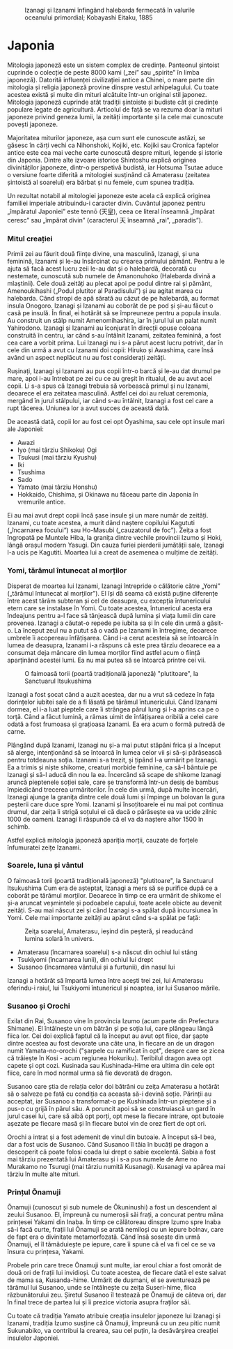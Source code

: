 <figure class="left">
	<img src="/images/izanagi.jpg" alt="">
	<figcaption>Izanagi și Izanami înfingând halebarda fermecată în valurile oceanului primordial; Kobayashi Eitaku, 1885</figcaption>
</figure>

# Japonia

Mitologia japoneză este un sistem complex de credințe. Panteonul șintoist cuprinde o colecție de peste 8000 kami („zei” sau „spirite” în limba japoneză). Datorită influenței civilizației antice a Chinei, o mare parte din mitologia și religia japoneză provine dinspre vestul arhipelagului. Cu toate acestea există și multe din mituri alcătuite într-un original stil japonez. Mitologia japoneză cuprinde atât tradiții șintoiste și budiste cât și credințe populare legate de agricultură. Articolul de față se va rezuma doar la mituri japoneze privind geneza lumii, la zeități importante și la cele mai cunoscute povești japoneze.

Majoritatea miturilor japoneze, așa cum sunt ele cunoscute astăzi, se găsesc în cărți vechi ca Nihonshoki, Kojiki, etc. Kojiki sau Cronica faptelor antice este cea mai veche carte cunoscută despre mituri, legende și istorie din Japonia. Dintre alte izvoare istorice Shintoshu explică originea divinităților japoneze, dintr-o perspetivă budistă, iar Hotsuma Tsutae aduce o versiune foarte diferită a mitologiei susținând că Amaterasu (zeitatea șintoistă al soarelui) era bărbat și nu femeie, cum spunea tradiția.

Un rezultat notabil al mitologiei japoneze este acela că explică originea familiei imperiale atribuindu-i caracter divin. Cuvântul japonez pentru „împăratul Japoniei” este tennō (天皇), ceea ce literal înseamnă „împărat ceresc” sau „împărat divin” (caracterul 天 înseamnă „rai”, „paradis”).

### Mitul creației

Primii zei au făurit două ființe divine, una masculină, Izanagi, și una feminină, Izanami și le-au însărcinat cu crearea primului pământ. Pentru a le ajuta să facă acest lucru zeii le-au dat și o halebardă, decorată cu nestemate, cunoscută sub numele de Amanonuhoko (Halebarda divină a mlaștinii). Cele două zeități au plecat apoi pe podul dintre rai și pământ, Amenoukihashi („Podul plutitor al Paradisului”) și au agitat marea cu halebarda. Când stropi de apă sărată au căzut de pe halebardă, au format insula Onogoro. Izanagi și Izanami au coborât de pe pod și și-au făcut o casă pe insulă. În final, ei hotărât să se împreuneze pentru a popula insula. Au construit un stâlp numit Amenomihashira, iar în jurul lui un palat numit Yahirodono. Izanagi și Izanami au îconjurat în direcții opuse coloana construită în centru, iar când s-au întâlnit Izanami, zeitatea feminină, a fost cea care a vorbit prima. Lui Izanagi nu i s-a părut acest lucru potrivit, dar în cele din urmă a avut cu Izanami doi copii: Hiruko și Awashima, care însă având un aspect neplăcut nu au fost considerați zeități.

Rușinați, Izanagi și Izanami au pus copii într-o barcă și le-au dat drumul pe mare, apoi i-au întrebat pe zei cu ce au greșit în ritualul, de au avut acei copii. Li s-a spus că Izanagi trebuia să vorbească primul și nu Izanami, deoarece el era zeitatea masculină. Astfel cei doi au reluat ceremonia, mergând în jurul stâlpului, iar când s-au întâlnit, Izanagi a fost cel care a rupt tăcerea. Uniunea lor a avut succes de această dată.

De această dată, copii lor au fost cei opt Ōyashima, sau cele opt insule mari ale Japoniei:

* Awazi
* Iyo (mai târziu Shikoku)
Ogi
* Tsukusi (mai târziu Kyushu)
* Iki
* Tsushima
* Sado
* Yamato (mai târziu Honshu)
* Hokkaido, Chishima, și Okinawa nu făceau parte din Japonia în vremurile antice.

Ei au mai avut drept copii încă șase insule și un mare număr de zeități. Izanami, cu toate acestea, a murit dând naștere copilului Kagututi („încarnarea focului”) sau Ho-Masubi („cauzatorul de foc”). Zeița a fost îngropată pe Muntele Hiba, la granița dintre vechile provincii Izumo și Hoki, lângă orașul modern Yasugi. Din cauza furiei pierderii jumătății sale, Izanagi l-a ucis pe Kagutiti. Moartea lui a creat de asemenea o mulțime de zeități.

### Yomi, tărâmul întunecat al morților 

Disperat de moartea lui Izanami, Izanagi întrepride o călătorie către „Yomi” („tărâmul întunecat al morților”). El își dă seama că există puține diferențe între acest tărâm subteran și cel de deasupra, cu excepția întunericului etern care se instalase în Yomi. Cu toate acestea, întunericul acesta era îndeajuns pentru a-l face să tânjească după lumina și viața lumii din care provenea. Izanagi a căutat-o repede pe iubita sa și în cele din urmă a găsit-o. La început zeul nu a putut să o vadă pe Izanami în întregime, deoarece umbrele îi acopereau înfățișarea. Când i-a cerut acesteia să se întoarcă în lumea de deasupra, Izanami i-a răspuns că este prea târziu deoarece ea a consumat deja mâncare din lumea morților fiind astfel acum o ființă aparținând acestei lumi. Ea nu mai putea să se întoarcă printre cei vii.

<figure class="right">
	<img src="/images/tori.jpg" alt="">
	<figcaption>O faimoasă torii (poartă tradițională japoneză) "plutitoare", la Sanctuarul Itsukushima</figcaption>
</figure>

Izanagi a fost șocat când a auzit acestea, dar nu a vrut să cedeze în fața dorințelor iubitei sale de a fi lăsată pe tărâmul întunericului. Când Izanami dormea, el i-a luat pieptele care îi strângea părul lung și l-a aprins ca pe o torță. Când a făcut lumină, a rămas uimit de înfățișarea oribilă a celei care odată a fost frumoasa și grațioasa Izanami. Ea era acum o formă putredă de carne.

Plângând după Izanami, Izanagi nu și-a mai putut stăpâni frica și a început să alerge, intenționând să se întoarcă în lumea celor vii și să-și părăsească pentru totdeauna soția. Izanami s-a trezit, și țipând l-a urmărit pe Izanagi. Ea a trimis și niște shikome, creaturi morbide feminine, ca să-l bântuie pe Izanagi și să-l aducă din nou la ea. Încercând să scape de shikome Izanagi aruncă pieptenele soției sale, care se transformă într-un desiș de bambus împiedicând trecerea urmăritorilor. În cele din urmă, după multe încercări, Izanagi ajunge la granița dintre cele două lumi și împinge un bolovan la gura peșterii care duce spre Yomi. Izanami și însoțitoarele ei nu mai pot continua drumul, dar zeița îi strigă soțului ei că dacă o părăsește ea va ucide zilnic 1000 de oameni. Izanagi îi răspunde că el va da naștere altor 1500 în schimb.

Astfel explică mitologia japoneză apariția morții, cauzate de forțele înfumuratei zeițe Izanami.

### Soarele, luna și vântul 

O faimoasă torii (poartă tradițională japoneză) "plutitoare", la Sanctuarul Itsukushima
Cum era de așteptat, Izanagi a mers să se purifice după ce a coborât pe tărâmul morților. Deoarece în timp ce era urmărit de shikome el și-a aruncat veșmintele și podoabele capului, toate acele obicte au devenit zeități. S-au mai născut zei și când Izanagi s-a spălat după incursiunea în Yomi. Cele mai importante zeități au apărut când s-a spălat pe față:

<figure class="right">
	<img src="/images/amaterasu.jpg" alt="">
	<figcaption>Zeiţa soarelui, Amaterasu, ieșind din peșteră, și readucând lumina solară în univers.</figcaption>
</figure>

* Amaterasu (încarnarea soarelui) s-a născut din ochiul lui stâng
* Tsukiyomi (încarnarea lunii), din ochiul lui drept
* Susanoo (încarnarea vântului și a furtunii), din nasul lui

Izanagi a hotărât să împartă lumea între acești trei zei, lui Amaterasu oferindu-i raiul, lui Tsukiyomi întunericul și noaptea, iar lui Susanoo mările.

### Susanoo și Orochi 

Exilat din Rai, Susanoo vine în provincia Izumo (acum parte din Prefectura Shimane). El întâlnește un om bătrân și pe soția lui, care plângeau lângă fiica lor. Cei doi explică faptul că la început au avut opt fiice, dar șapte dintre acestea au fost devorate una câte una, în fiecare an de un dragon numit Yamata-no-orochi ("șarpele cu ramificat în opt", despre care se zicea că trăiește în Kosi - acum regiunea Hokuriku). Teribilul dragon avea opt capete și opt cozi. Kusinada sau Kushinada-Hime era ultima din cele opt fiice, care în mod normal urma să fie devorată de dragon.

Susanoo care știa de relația celor doi bătrâni cu zeița Amaterasu a hotărât să o salveze pe fată cu condiția ca aceasta să-i devină soție. Părinții au acceptat, iar Susanoo a transformat-o pe Kushinada într-un pieptene și a pus-o cu grijă în părul său. A poruncit apoi să se construiască un gard în jurul casei lui, care să aibă opt porți, opt mese la fiecare intrare, opt butoaie așezate pe fiecare masă și în fiecare butoi vin de orez fiert de opt ori.

Orochi a intrat și a fost ademenit de vinul din butoaie. A început să-l bea, dar a fost ucis de Susanoo. Când Susanoo îl tăia în bucăți pe dragon a descoperit că poate folosi coada lui drept o sabie excelentă. Sabia a fost mai târziu prezentată lui Amaterasu și i s-a pus numele de Ame no Murakamo no Tsurugi (mai târziu numită Kusanagi). Kusanagi va apărea mai târziu în multe alte mituri.

### Prințul Ōnamuji 

Ōnamuji (cunoscut și sub numele de Ōkuninushi) a fost un descendent al zeului Susanoo. El, împreună cu numeroșii săi frați, a concurat pentru mâna prințesei Yakami din Inaba. În timp ce călătoreau dinspre Izumo spre Inaba să-i facă curte, frații lui Ōnamuji se arată nemiloși cu un iepure bolnav, care de fapt era o divinitate metamorfozată. Când însă sosește din urmă Ōnamuji, el îl tămăduiește pe iepure, care îi spune că el va fi cel ce se va însura cu prințesa, Yakami.

Probele prin care trece Ōnamuji sunt multe, iar eroul chiar a fost omorât de două ori de frații lui invidioși. Cu toate acestea, de fiecare dată el este salvat de mama sa, Kusanda-hime. Urmărit de dușmani, el se aventurează pe tărâmul lui Susanoo, unde se întâlnește cu zeița Suseri-hime, fiica răzbunătorului zeu. Șiretul Susanoo îl testează pe Ōnamuji de câteva ori, dar în final trece de partea lui și îi prezice victoria asupra fraților săi.

Cu toate că tradiția Yamato atribuie creația insulelor japoneze lui Izanagi și Izanami, tradiția Izumo susține că Ōnamuji, împreună cu un zeu pitic numit Sukunabiko, va contribui la crearea, sau cel puțin, la desăvârșirea creației insulelor Japoniei.